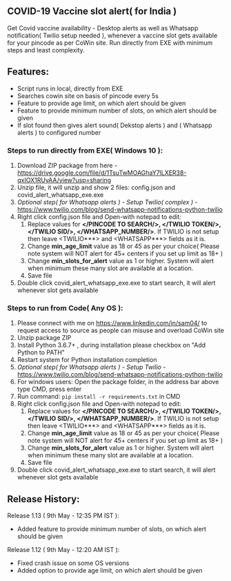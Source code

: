 ## **COVID-19 Vaccine slot alert( for India )**
Get Covid vaccine availability - Desktop alerts as well as Whatsapp notification( Twilio setup needed ), whenever a vaccine slot gets available for your pincode as per CoWin site. Run directly from EXE with minimum steps and least complexity.

## **Features**:
- Script runs in local, directly from EXE
- Searches cowin site on basis of pincode every 5s
- Feature to provide age limit, on which alert should be given
- Feature to provide minimum number of slots, on which alert should be given
- If slot found then gives alert sound( Dekstop alerts ) and  ( Whatsapp alerts ) to configured number

### Steps to run directly from EXE( Windows 10 ):
1. Download ZIP package from here - https://drive.google.com/file/d/1TsuTwMOAGhaY7lLXER38-qxIOX1RUyAA/view?usp=sharing
2. Unzip file, it will unzip and show 2 files: config.json and covid_alert_whatsapp_exe.exe
3. *Optional step( for Whatsapp alerts ) - Setup Twilio( complex )* - https://www.twilio.com/blog/send-whatsapp-notifications-python-twilio
4. Right click config.json file and Open-with notepad to edit:
    1. Replace values for **</PINCODE TO SEARCH/>, </TWILIO TOKEN/>, </TWILIO SID/>, </WHATSAPP_NUMBER/>**. If TWILIO is not setup then leave <TWILIO***> and <WHATSAPP***> fields as it is.
    2. Change **min_age_limit** value as 18 or 45 as per your choice( Please note system will NOT alert for 45+ centers if you set up limit as 18+ )
    3. Change **min_slots_for_alert** value as 1 or higher. System will alert when minimum these many slot are available at a location.
    4. Save file
5. Double click covid_alert_whatsapp_exe.exe to start search, it will alert whenever slot gets available

### Steps to run from Code( Any OS ):
1. Please connect with me on https://www.linkedin.com/in/sam04/ to request access to source as people can misuse and overload CoWin site
2. Unzip package ZIP
3. Install Python 3.6.7+ , during installation please checkbox on "Add Python to PATH"
4. Restart system for Python installation completion
5. *Optional step( for Whatsapp alerts ) - Setup Twilio* - https://www.twilio.com/blog/send-whatsapp-notifications-python-twilio
6. For windows users: Open the package folder, in the address bar above type CMD, press enter
7. Run command: ```pip install -r requirements.txt``` in CMD
8. Right click config.json file and Open-with notepad to edit:
    1. Replace values for **</PINCODE TO SEARCH/>, </TWILIO TOKEN/>, </TWILIO SID/>, </WHATSAPP_NUMBER/>**. If TWILIO is not setup then leave <TWILIO***> and <WHATSAPP***> fields as it is.
    2. Change **min_age_limit** value as 18 or 45 as per your choice( Please note system will NOT alert for 45+ centers if you set up limit as 18+ )
    3. Change **min_slots_for_alert** value as 1 or higher. System will alert when minimum these many slot are available at a location.
    4. Save file
9. Double click covid_alert_whatsapp_exe.exe to start search, it will alert whenever slot gets available

## Release History:
Release 1.13 ( 9th May - 12:35 PM IST ):
- Added feature to provide minimum number of slots, on which alert should be given

Release 1.12 ( 9th May - 12:20 AM IST ):
- Fixed crash issue on some OS versions
- Added option to provide age limit, on which alert should be given
